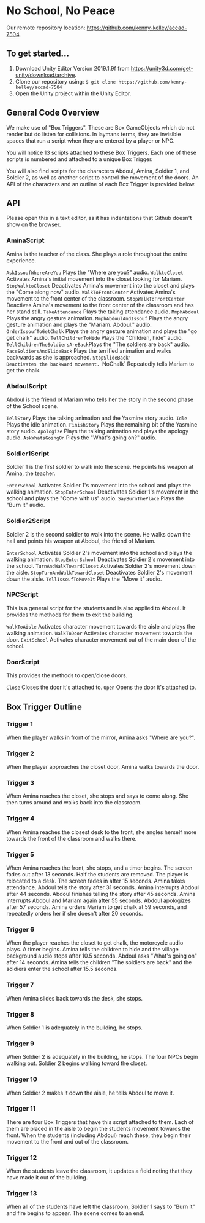 # No School, No Peace
Our remote repository location: https://github.com/kenny-kelley/accad-7504.

## To get started...
1. Download Unity Editor Version 2019.1.9f from https://unity3d.com/get-unity/download/archive.
2. Clone our repository using:
`$ git clone https://github.com/kenny-kelley/accad-7504`
3. Open the Unity project within the Unity Editor.

## General Code Overview
We make use of "Box Triggers". These are Box GameObjects which do not render but do listen for collisions. In laymans terms, they are invisible spaces that run a script when they are entered by a player or NPC.

You will notice 13 scripts attached to these Box Triggers. Each one of these scripts is numbered and attached to a unique Box Trigger.

You will also find scripts for the characters Abdoul, Amina, Soldier 1, and Soldier 2, as well as another script to control the movement of the doors. An API of the characters and an outline of each Box Trigger is provided below.

## API
Please open this in a text editor, as it has indentations that Github doesn't show on the browser.

### AminaScript
Amina is the teacher of the class. She plays a role throughout the entire experience.

`AskIssoufWhereAreYou`			Plays the "Where are you?" audio.
`WalktoCloset`					Activates Amina's initial movement into the closet looking for Mariam.
`StopWalktoCloset`				Deactivates Amina's movement into the closet and plays the "Come along now" audio.
`WalkToFrontCenter`				Activates Amina's movement to the front center of the classroom.
`StopWalkToFrontCenter`			Deactives Amina's movement to the front center of the classroom and has her stand still.
`TakeAttendance`				Plays the taking attendance audio.
`MmphAbdoul`					Plays the angry gesture animation.
`MmphAbdoulAndIssouf`			Plays the angry gesture animation and plays the "Mariam. Abdoul." audio.
`OrderIssoufToGetChalk`			Plays the angry gesture animation and plays the "go get chalk" audio.
`TellChildrenToHide`			Plays the "Children, hide" audio.
`TellChildrenTheSoldiersAreBack`Plays the "The soldiers are back" audio.
`FaceSoldiersAndSlideBack`		Plays the terrified animation and walks backwards as she is approached.
`StopSlideBack'					Deactivates the backward movement.
`NoChalk`						Repeatedly tells Mariam to get the chalk.

### AbdoulScript
Abdoul is the friend of Mariam who tells her the story in the second phase of the School scene.

`TellStory`						Plays the talking animation and the Yasmine story audio.
`Idle`							Plays the idle animation.
`FinishStory`					Plays the remaining bit of the Yasmine story audio.
`Apologize`						Plays the talking animation and plays the apology audio.
`AskWhatsGoingOn`				Plays the "What's going on?" audio.

### Soldier1Script
Soldier 1 is the first soldier to walk into the scene. He points his weapon at Amina, the teacher.

`EnterSchool`					Activates Soldier 1's movement into the school and plays the walking animation.
`StopEnterSchool`				Deactivates Soldier 1's movement in the school and plays the "Come with us" audio.
`SayBurnThePlace`				Plays the "Burn it" audio.

### Soldier2Script
Soldier 2 is the second soldier to walk into the scene. He walks down the hall and points his weapon at Abdoul, the friend of Mariam.

`EnterSchool`					Activates Soldier 2's movement into the school and plays the walking animation.
`StopEnterSchool`				Deactivates Soldier 2's movement into the school.
`TurnAndWalkTowardCloset`		Activates Soldier 2's movement down the aisle.
`StopTurnAndWalkTowardCloset`	Deactivates Soldier 2's movement down the aisle.
`TellIssoufToMoveIt`			Plays the "Move it" audio.

### NPCScript
This is a general script for the students and is also applied to Abdoul. It provides the methods for them to exit the building.

`WalkToAisle`					Activates character movement towards the aisle and plays the walking animation.
`WalkToDoor`					Activates character movement towards the door.
`ExitSchool`					Activates character movement out of the main door of the school.

### DoorScript
This provides the methods to open/close doors.

`Close`							Closes the door it's attached to.
`Open`							Opens the door it's attached to.

## Box Trigger Outline

### Trigger 1
When the player walks in front of the mirror, Amina asks "Where are you?".

### Trigger 2
When the player approaches the closet door, Amina walks towards the door.

### Trigger 3
When Amina reaches the closet, she stops and says to come along. She then turns around and walks back into the classroom.

### Trigger 4
When Amina reaches the closest desk to the front, she angles herself more towards the front of the classroom and walks there.

### Trigger 5
When Amina reaches the front, she stops, and a timer begins.
The screen fades out after 13 seconds. Half the students are removed. The player is relocated to a desk.
The screen fades in after 15 seconds. Amina takes attendance.
Abdoul tells the story after 31 seconds.
Amina interrupts Abdoul after 44 seconds.
Abdoul finishes telling the story after 45 seconds.
Amina interrupts Abdoul and Mariam again after 55 seconds.
Abdoul apologizes after 57 seconds.
Amina orders Mariam to get chalk at 59 seconds, and repeatedly orders her if she doesn't after 20 seconds.

### Trigger 6
When the player reaches the closet to get chalk, the motorcycle audio plays. A timer begins.
Amina tells the children to hide and the village background audio stops after 10.5 seconds.
Abdoul asks "What's going on" after 14 seconds.
Amina tells the children "The soldiers are back" and the soldiers enter the school after 15.5 seconds.

### Trigger 7
When Amina slides back towards the desk, she stops.

### Trigger 8
When Soldier 1 is adequately in the building, he stops.

### Trigger 9
When Soldier 2 is adequately in the building, he stops.
The four NPCs begin walking out.
Soldier 2 begins walking toward the closet.

### Trigger 10
When Soldier 2 makes it down the aisle, he tells Abdoul to move it.

### Trigger 11
There are four Box Triggers that have this script attached to them. Each of them are placed in the aisle to begin the students movement towards the front.
When the students (including Abdoul) reach these, they begin their movement to the front and out of the classroom.

### Trigger 12
When the students leave the classroom, it updates a field noting that they have made it out of the building.

### Trigger 13
When all of the students have left the classroom, Soldier 1 says to "Burn it" and fire begins to appear.
The scene comes to an end.